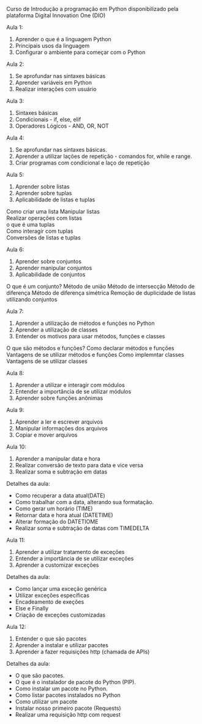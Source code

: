 Curso de Introdução a programação em Python disponibilizado pela plataforma Digital Innovation One (DIO)

Aula 1:

1. Aprender o que é a linguagem Python
2. Principais usos da linguagem
3. Configurar o ambiente para começar com o Python

Aula 2:
1. Se aprofundar nas sintaxes básicas
2. Aprender variáveis em Python
3. Realizar interações com usuário


Aula 3:
1. Sintaxes básicas
2. Condicionais - if, else, elif
3. Operadores Lógicos - AND, OR, NOT

Aula 4:
1. Se aprofundar nas sintaxes básicas.
2. Aprender a utilizar lações de repetição - comandos for, while e range.
3. Criar programas com condicional e laço de repetição

Aula 5:
1. Aprender sobre listas
2. Aprender sobre tuplas
3. Aplicabilidade de listas e tuplas

Como criar uma lista
Manipular listas\
Realizar operações com listas\
o que é uma tuplas\
Como interagir com tuplas\
Conversões de listas e tuplas

Aula 6:
1. Aprender sobre conjuntos
2. Aprender manipular conjuntos
3. Aplicabilidade de conjuntos

O que é um conjunto?
Método de união
Método de intersecção
Método de diferença
Método de diferença simétrica
Remoção de duplicidade de listas utilizando conjuntos

Aula 7:
1. Aprender a utilização de métodos e funções no Python
2. Aprender a utilização de classes
3. Entender os motivos para usar métodos, funções e classes

O que são métodos e funções?
Como declarar métodos e funções
Vantagens de se utilizar métodos e funções
Como implemntar classes
Vantagens de se utilizar classes

Aula 8:
1. Aprender a utilizar e interagir com módulos
2. Entender a importância de se utilizar módulos
3. Aprender sobre funções anônimas

Aula 9:
1. Aprender a ler e escrever arquivos
2. Manipular informações dos arquivos
3. Copiar e mover arquivos

Aula 10:
1. Aprender a manipular data e hora
2. Realizar conversão de texto para data e vice versa
3. Realizar soma e subtração em datas

Detalhes da aula:
- Como recuperar a data atual(DATE)
- Como trabalhar com a data, alterando sua formatação.
- Como gerar um horário (TIME)
- Retornar data e hora atual (DATETIME)
- Alterar formação do DATETIOME
- Realizar soma e subtração de datas com TIMEDELTA

Aula 11: 
1. Aprender a utilizar tratamento de exceções
2. Entender a importância de se utilizar exceções
3. Aprender a customizar exceções

Detalhes da aula:
- Como lançar uma exceção genérica
- Utilizar exceções específicas
- Encadeamento de exeções
- Else e Finally
- Criação de exceções customizadas

Aula 12:
1. Entender o que são pacotes
2. Aprender a instalar e utilizar pacotes
3. Aprender a fazer requisições http (chamada de APIs)

Detalhes da aula:
- O que são pacotes.
- O que é o instalador de pacote do Python (PIP).
- Como instalar um pacote no Python.
- Como listar pacotes instalados no Python
- Como utilizar um pacote
- Instalar nosso primeiro pacote (Requests)
- Realizar uma requisição http com request
